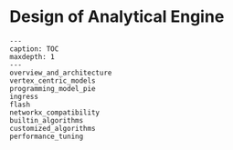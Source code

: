 # Design of Analytical Engine

```{toctree} arguments
---
caption: TOC
maxdepth: 1 
---
overview_and_architecture
vertex_centric_models
programming_model_pie
ingress
flash
networkx_compatibility
builtin_algorithms
customized_algorithms
performance_tuning
```